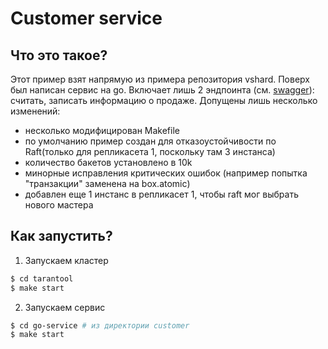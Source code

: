 # Customer service
## Что это такое?

Этот пример взят напрямую из примера репозитория vshard. Поверх был написан сервис на go.
Включает лишь 2 эндпоинта (см. [swagger](go-service/docs/swagger.yaml)): считать, записать информацию о продаже.
Допущены лишь несколько изменений:

- несколько модифицирован Makefile
- по умолчанию пример создан для отказоустойчивости по Raft(только для репликасета 1, поскольку там 3 инстанса)
- количество бакетов установлено в 10k
- минорные исправления критических ошибок (например попытка "транзакции" заменена на box.atomic)
- добавлен еще 1 инстанс в репликасет 1, чтобы raft мог выбрать нового мастера
## Как запустить?

1. Запускаем кластер

```sh
$ cd tarantool
$ make start
```

2. Запускаем сервис
```sh
$ cd go-service # из директории customer
$ make start
```
